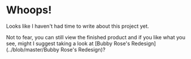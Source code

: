 # Whoops! 

Looks like I haven't had time to write about this project yet. 

Not to fear, you can still view the finished product and if you like what you see, might I suggest taking a look at [Bubby Rose's Redesign](../blob/master/Bubby Rose's Redesign)?